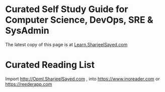 # Curated Self Study Guide for Computer Science, DevOps, SRE & SysAdmin
  The latest copy of this page is at [Learn.SharjeelSayed.com](http://Learn.SharjeelSayed.com)  
  
# Curated Reading List 
  Import http://Opml.SharjeelSayed.com , into https://www.inoreader.com or https://reederapp.com
